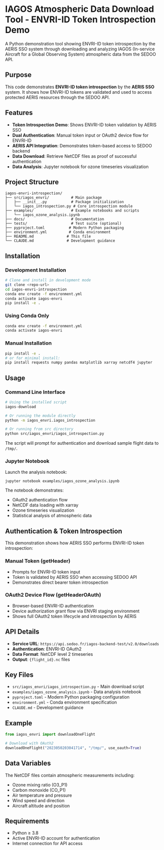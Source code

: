 # IAGOS Atmospheric Data Download Tool - ENVRI-ID Token Introspection Demo

A Python demonstration tool showing ENVRI-ID token introspection by the AERIS SSO system through downloading and analyzing IAGOS (In-service Aircraft for a Global Observing System) atmospheric data from the SEDOO API.

## Purpose

This code demonstrates **ENVRI-ID token introspection** by the **AERIS SSO** system. It shows how ENVRI-ID tokens are validated and used to access protected AERIS resources through the SEDOO API.

## Features

- **Token Introspection Demo**: Shows ENVRI-ID token validation by AERIS SSO
- **Dual Authentication**: Manual token input or OAuth2 device flow for ENVRI-ID
- **AERIS API Integration**: Demonstrates token-based access to SEDOO backend
- **Data Download**: Retrieve NetCDF files as proof of successful authentication
- **Data Analysis**: Jupyter notebook for ozone timeseries visualization

## Project Structure

```
iagos-envri-introspection/
├── src/iagos_envri/          # Main package
│   ├── __init__.py           # Package initialization
│   └── iagos_introspection.py # Core introspection module
├── examples/                 # Example notebooks and scripts
│   └── iagos_ozone_analysis.ipynb
├── docs/                     # Documentation
├── tests/                    # Test suite (optional)
├── pyproject.toml           # Modern Python packaging
├── environment.yml          # Conda environment
├── README.md               # This file
└── CLAUDE.md               # Development guidance
```

## Installation

### Development Installation

```bash
# Clone and install in development mode
git clone <repo-url>
cd iagos-envri-introspection
conda env create -f environment.yml
conda activate iagos-envri
pip install -e .
```

### Using Conda Only

```bash
conda env create -f environment.yml
conda activate iagos-envri
```

### Manual Installation

```bash
pip install -e .
# or for minimal install:
pip install requests numpy pandas matplotlib xarray netcdf4 jupyter
```

## Usage

### Command Line Interface

```bash
# Using the installed script
iagos-download

# Or running the module directly
python -m iagos_envri.iagos_introspection

# Or running from src directory
python src/iagos_envri/iagos_introspection.py
```

The script will prompt for authentication and download sample flight data to `/tmp/`.

### Jupyter Notebook

Launch the analysis notebook:

```bash
jupyter notebook examples/iagos_ozone_analysis.ipynb
```

The notebook demonstrates:
- OAuth2 authentication flow
- NetCDF data loading with xarray
- Ozone timeseries visualization
- Statistical analysis of atmospheric data

## Authentication & Token Introspection

This demonstration shows how AERIS SSO performs ENVRI-ID token introspection:

### Manual Token (getHeader)
- Prompts for ENVRI-ID token input
- Token is validated by AERIS SSO when accessing SEDOO API
- Demonstrates direct bearer token introspection

### OAuth2 Device Flow (getHeaderOAuth)
- Browser-based ENVRI-ID authentication
- Device authorization grant flow via ENVRI staging environment
- Shows full OAuth2 token lifecycle and introspection by AERIS

## API Details

- **Service URL**: `https://api.sedoo.fr/iagos-backend-test/v2.0/downloads`
- **Authentication**: ENVRI-ID OAuth2
- **Data Format**: NetCDF level 2 timeseries
- **Output**: `{flight_id}.nc` files

## Key Files

- `src/iagos_envri/iagos_introspection.py` - Main download script
- `examples/iagos_ozone_analysis.ipynb` - Data analysis notebook
- `pyproject.toml` - Modern Python packaging configuration
- `environment.yml` - Conda environment specification
- `CLAUDE.md` - Development guidance

## Example

```python
from iagos_envri import downloadOneFlight

# Download with OAuth2
downloadOneFlight("2023050203041714", "/tmp/", use_oauth=True)
```

## Data Variables

The NetCDF files contain atmospheric measurements including:
- Ozone mixing ratio (O3_P1)
- Carbon monoxide (CO_P1)
- Air temperature and pressure
- Wind speed and direction
- Aircraft altitude and position

## Requirements

- Python ≥ 3.8
- Active ENVRI-ID account for authentication
- Internet connection for API access
